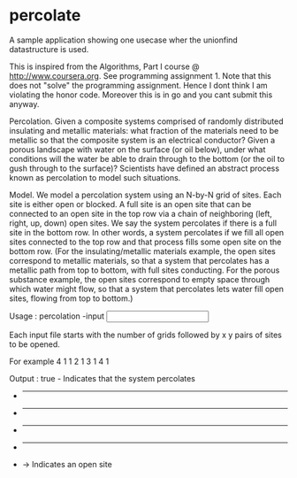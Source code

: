 # percolate

A sample application showing one usecase wher the unionfind datastructure is used.

This is inspired from the Algorithms, Part I course @ http://www.coursera.org. See programming assignment 1. Note that this does not "solve" the programming assignment. Hence I dont think I am violating the honor code. Moreover this is in go and you cant submit this anyway.

Percolation. Given a composite systems comprised of randomly distributed insulating and metallic materials: what fraction of the materials need to be metallic so that the composite system is an electrical conductor? Given a porous landscape with water on the surface (or oil below), under what conditions will the water be able to drain through to the bottom (or the oil to gush through to the surface)? Scientists have defined an abstract process known as percolation to model such situations.

Model. We model a percolation system using an N-by-N grid of sites. Each site is either open or blocked. A full site is an open site that can be connected to an open site in the top row via a chain of neighboring (left, right, up, down) open sites. We say the system percolates if there is a full site in the bottom row. In other words, a system percolates if we fill all open sites connected to the top row and that process fills some open site on the bottom row. (For the insulating/metallic materials example, the open sites correspond to metallic materials, so that a system that percolates has a metallic path from top to bottom, with full sites conducting. For the porous substance example, the open sites correspond to empty space through which water might flow, so that a system that percolates lets water fill open sites, flowing from top to bottom.)

Usage : percolation -input <INPUT FILE NAME>

Each input file starts with the number of grids followed by x y pairs of sites to be opened.

For example
4
1 1
2 1
3 1
4 1

Output :
true - Indicates that the system percolates

* - - - 
* - - - 
* - - - 
* - - - 

* -> Indicates an open site

